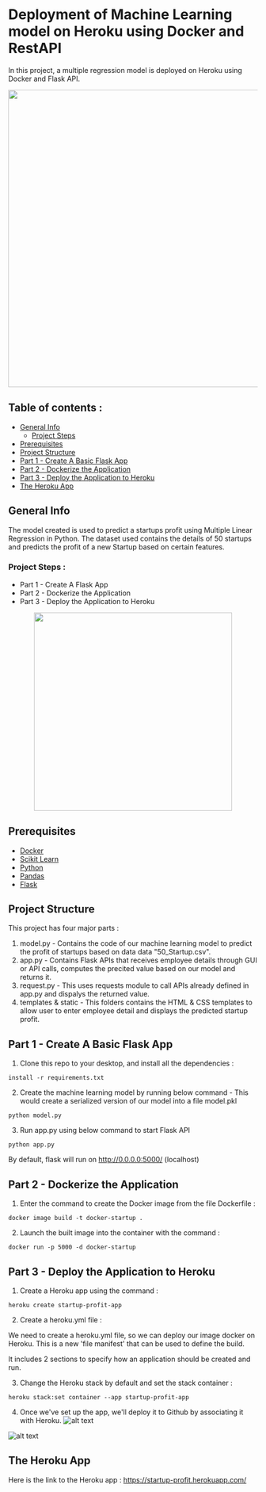 # Deployment of Machine Learning model on Heroku using Docker and RestAPI

In this project, a multiple regression model is deployed on Heroku using Docker and Flask API.
<p align="center">
<img src="https://user-images.githubusercontent.com/77075553/104852589-2aeb5200-58fc-11eb-9cb7-8bbc559eae8c.jpeg" width="600">
</p>

## Table of contents : 
- [General Info](#general-info)
  * [Project Steps](#project-steps--)
- [Prerequisites](#prerequisites)
- [Project Structure](#project-structure)
- [Part 1 - Create A Basic Flask App](#part-1---create-a-basic-flask-app)
- [Part 2 - Dockerize the Application](#part-2---dockerize-the-application)
- [Part 3 - Deploy the Application to Heroku](#part-3---deploy-the-application-to-heroku)
- [The Heroku App](#the-heroku-app)



## General Info 
The model created is used to predict a startups profit using Multiple Linear Regression in Python. The dataset used contains the details of 50 startups and predicts the profit of a new Startup based on certain features.

### Project Steps : 
* Part 1 - Create A Flask App
* Part 2 - Dockerize the Application
* Part 3 - Deploy the Application to Heroku

<p align="center">
<img src="https://user-images.githubusercontent.com/77075553/104852592-2d4dac00-58fc-11eb-8c42-555e975045af.png" width="400">
</p>


## Prerequisites
* [Docker](https://www.docker.com/)
* [Scikit Learn](https://scikit-learn.org/stable/)
* [Python](https://www.python.org/)
* [Pandas](https://pandas.pydata.org/)
* [Flask](https://flask.palletsprojects.com/en/1.1.x/)
 
## Project Structure
This project has four major parts :
1. model.py - Contains the code of our machine learning model to predict the profit of startups based on data data "50_Startup.csv".
2. app.py - Contains Flask APIs that receives employee details through GUI or API calls, computes the precited value based on our model and returns it.
3. request.py - This uses requests module to call APIs already defined in app.py and dispalys the returned value.
4. templates & static - This folders contains the HTML & CSS templates to allow user to enter employee detail and displays the predicted startup profit.

## Part 1 - Create A Basic Flask App
1. Clone this repo to your desktop, and install all the dependencies : 
```
install -r requirements.txt
```
2. Create the machine learning model by running below command - This would create a serialized version of our model into a file model.pkl
```
python model.py
```

3. Run app.py using below command to start Flask API
```
python app.py
```
By default, flask will run on http://0.0.0.0:5000/ (localhost)

## Part 2 - Dockerize the Application

1. Enter the command to create the Docker image from the file Dockerfile : 
```
docker image build -t docker-startup .
```
2. Launch the built image into the container with the command :
```
docker run -p 5000 -d docker-startup
```

## Part 3 - Deploy the Application to Heroku

1. Create a Heroku app using the command : 
```
heroku create startup-profit-app
```
2. Create a heroku.yml file : 

We need to create a heroku.yml file, so we can deploy our image docker on Heroku. 
This is a new 'file manifest' that can be used to define the build.

It includes 2 sections to specify how an application should be created and run.

3. Change the Heroku stack by default and set the stack container : 
```
heroku stack:set container --app startup-profit-app 
```
4. Once we've set up the app, we'll deploy it to Github by associating it with Heroku.
![alt text](https://user-images.githubusercontent.com/77075553/104853966-96392200-5904-11eb-9950-63b9f2ab71e5.png)

![alt text](https://user-images.githubusercontent.com/77075553/104853967-96d1b880-5904-11eb-9aa6-55f15cc54942.png)

## The Heroku App 
Here is the link to the Heroku app : 
https://startup-profit.herokuapp.com/
